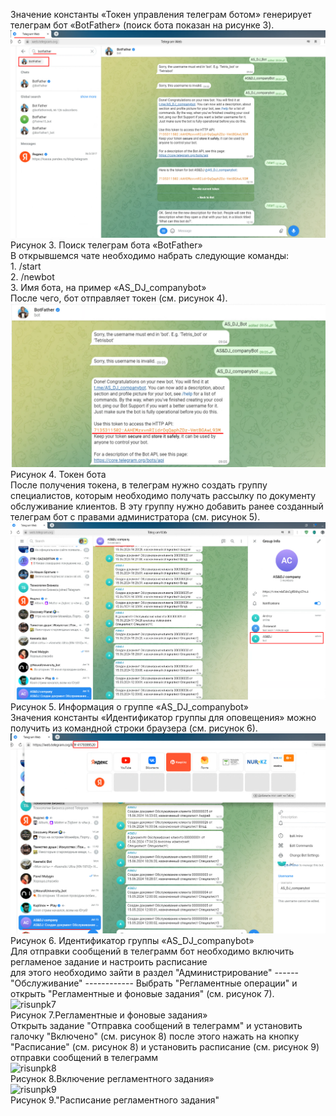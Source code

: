  
Значение константы «Токен управления телеграм ботом» генерирует телеграм бот «BotFather» (поиск бота показан на рисунке 3).  
![risunpk3](https://github.com/Andrey99-1991/fonecmid-diplom/blob/main/kartinki/%D0%A0%D0%B8%D1%813.png) 
			Рисунок 3. Поиск телеграм бота «BotFather»  
В открывшемся чате необходимо набрать следующие команды:  
    1. /start  
    2. /newbot  
    3. Имя бота, на пример «AS_DJ_companybot»  
После чего, бот отправляет токен (см. рисунок 4).
![risunpk4](https://github.com/Andrey99-1991/fonecmid-diplom/blob/main/kartinki/%D1%80%D0%B8%D1%814.png)
Рисунок 4. Токен бота  
После получения токена, в телеграм нужно создать группу специалистов, которым необходимо получать рассылку по документу обслуживание клиентов. 
В эту группу нужно добавить ранее созданный телеграм бот с правами администратора (см. рисунок 5).
![risunpk5](https://github.com/Andrey99-1991/fonecmid-diplom/blob/main/kartinki/%D0%A0%D0%B8%D1%815.png)    
			Рисунок 5. Информация о группе «AS_DJ_companybot»    
Значения константы «Идентификатор группы для оповещения» можно получить из командной строки браузера (см. рисунок 6).  
![risunpk6](https://github.com/Andrey99-1991/fonecmid-diplom/blob/main/kartinki/%D0%A0%D0%B8%D1%816.png)    
			Рисунок 6. Идентификатор группы «AS_DJ_companybot»    
Для отправки сообщений в телеграмм бот необходимо включить регламеное задание и настроить расписание  
для этого необходимо зайти в раздел "Администрирование" ------ "Обслуживание" ------------ Выбрать "Регламентные операции" и открыть "Регламентные и фоновые задания" (см. рисунок 7).  
![risunpk7](https://github.com/Andrey99-1991/fonecmid-diplom/blob/main/kartinki/%D0%A0%D0%B8%D1%81%D0%A0%D0%B5%D0%B3%D0%BB2.png)    
Рисунок 7.Регламентные и фоновые задания»  
Открыть задание "Отправка сообщений в телеграмм" и установить галочку "Включено" (см. рисунок 8) после этого нажать на кнопку "Расписание" (см. рисунок 8) и установить расписание (см. рисунок 9) отправки сообщений в телеграмм   
![risunpk8](https://github.com/Andrey99-1991/fonecmid-diplom/blob/main/kartinki/%D0%A0%D0%B8%D1%81%D0%A0%D0%B5%D0%B3%D0%BB4.png)    
Рисунок 8.Включение регламентного задания»    
![risunpk9](https://github.com/Andrey99-1991/fonecmid-diplom/blob/main/kartinki/%D0%A0%D0%B8%D1%81%D0%A0%D0%B5%D0%B3%D0%BB5.png)    
Рисунок 9."Расписание регламентного задания"  
